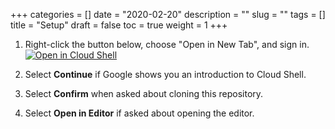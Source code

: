 +++
categories = []
date = "2020-02-20"
description = ""
slug = ""
tags = []
title = "Setup"
draft = false
toc = true
weight = 1
+++

1. Right-click the button below, choose "Open in New Tab", and sign in.
   [![Open in Cloud Shell](https://gstatic.com/cloudssh/images/open-btn.svg)](https://ssh.cloud.google.com/cloudshell/editor?project=bsides-workshop&cloudshell=true&cloudshell_git_repo=https%3A%2F%2Fgithub.com%2Fstackrox%2Fbsidessf-2020-workshop&cloudshell_print=cloudshell%2Fwelcome.txt&cloudshell_open_in_editor=apps%2F)

1. Select **Continue** if Google shows you an introduction to Cloud Shell.

1. Select **Confirm** when asked about cloning this repository.

1. Select **Open in Editor** if asked about opening the editor.
